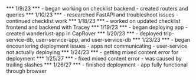 *** 1/9/23 ***
    - began working on checklist backend
    - created routers and queries
*** 1/10/23 ***
    - researched FastAPI and troubleshoot issues
    - continued checklist work
*** 1/18/23 ***
    - worked on updated checklist frontend and backend with Tracey
*** 1/19/23 ***
    - began deploying app
    - created wanderlust-app in CapRover
*** 1/20/23 ***
    - deployed trip-service-db, user-service-app, and user-service-db
*** 1/23/23 ***
    - began encountering deployment issues
    - apps not communicating
    - user-service not actually deploying
*** 1/24/23 ***
    - getting mixed content error for deployment
*** 1/25/27 ***
    - fixed mixed content error
    - was caused by trailing slashes
*** 1/26/27 ***
    - finished deployment
    - app fully functional through browser
